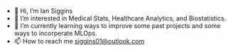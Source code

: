 - 👋 Hi, I’m Ian Siggins
- 👀 I’m interested in Medical Stats, Healthcare Analytics, and Biostatistics.
- 🌱 I’m currently learning ways to improve some past projects and some ways to incorperate MLOps.
- 📫 How to reach me siggins01@outlook.com

<!---
ISiggins/ISiggins is a ✨ special ✨ repository because its `README.md` (this file) appears on your GitHub profile.
You can click the Preview link to take a look at your changes.
--->

